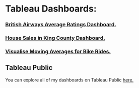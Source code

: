 # Tableau Dashboards:

### [British Airways Average Ratings Dashboard.](https://github.com/neeth97/Tableau-Dashboards-Explained/tree/main/Tableau%20Interactive%20Dashboards%20/British-Airways-Average-Ratings#tableau-interactive-dashboard-for-british-airways-average-ratings-explained)
### [House Sales in King County Dashboard.](https://github.com/neeth97/Tableau-Dashboards-Explained/tree/main/Tableau%20Interactive%20Dashboards%20/House-Sales-in-King-County#interactive-dashboard-for-house-sales-in-king-county)
### [Visualise Moving Averages for Bike Rides.](https://github.com/neeth97/Tableau-Dashboards-Explained/blob/main/Tableau%20Interactive%20Dashboards%20/Visualise-Moving-Averages-for-Bike-Rides/README.md#interactive-dashboard-to-visualise-moving-averages-for-bike-rides)

## Tableau Public
You can explore all of my dashboards on Tableau Public [here.](https://public.tableau.com/app/profile/praneeth.kruthiventi/vizzes)

